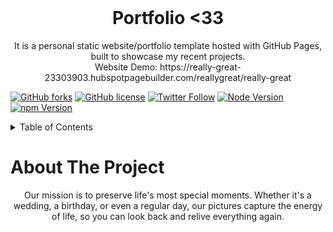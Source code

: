 <!-- PROJECT LOGO -->
<br />
<p align="center">
  <h1 align="center"> Portfolio <33</h1>

  <p align="center">
    It is a personal static website/portfolio template hosted with GitHub Pages, built to showcase my recent projects.
    <br />
    <strong> </strong>
    Website Demo:
    https://really-great-23303903.hubspotpagebuilder.com/reallygreat/really-great
   
  
  </p>
</p>

[![GitHub forks](https://img.shields.io/github/forks/endmeza/portfolio?style=for-the-badge)](https://github.com/endmeza/portfolio/network)
[![GitHub license](https://img.shields.io/github/license/endmeza/portfolio?style=for-the-badge)](https://github.com/endmeza/portfolio/blob/master/LICENSE)
[![Twitter Follow](https://img.shields.io/twitter/follow/endmeza?color=ffcc66&logo=twitter&logoColor=ffffff&style=for-the-badge)](https://twitter.com/endmeza)
[![Node Version](https://img.shields.io/static/v1?label=Node&message=16.16.0&color=026e00&style=for-the-badge)](https://nodejs.org)
[![npm Version](https://img.shields.io/static/v1?label=npm&message=8.11.0&color=cb0000&style=for-the-badge)](https://nodejs.org)


<!-- TABLE OF CONTENTS -->
<details>
  <summary>Table of Contents</summary>
  <ol>
    <li>
      <a href="#about-the-project">About The Project</a>
    </li>
    <li>
      <a href="#getting-started">Getting Started</a>
      <ul>
        <li><a href="#prerequisites">Prerequisites</a></li>
        <li><a href="#setup">Setup</a></li>
      </ul>
    </li>
    <li><a href="#contributing">Contributing</a></li>
    <li><a href="#license">License</a></li>
  </ol>
</details>



<!-- ABOUT THE PROJECT -->
# About The Project
  <p align="center">
  Our mission is to preserve life's most special moments. 
  Whether it's a wedding, a birthday, or even a regular day, our pictures capture the energy of life,     
  so you can look back and relive everything again.







